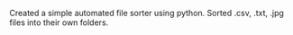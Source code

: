 Created a simple automated file sorter using python.
Sorted .csv, .txt, .jpg files into their own folders.
